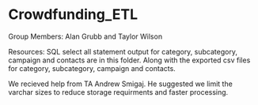# Crowdfunding_ETL

Group Members: Alan Grubb and Taylor Wilson

Resources: SQL select all statement output for category, subcategory, campaign and contacts are in this folder. Along with the exported csv files for category, subcategory, campaign and contacts. 

We recieved help from TA Andrew Smigaj. He suggested we limit the varchar sizes to reduce storage requirments and faster processing. 
